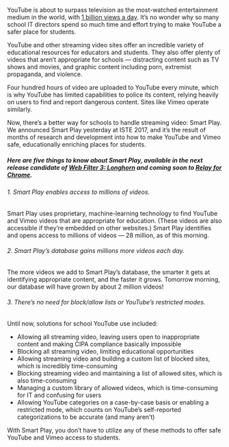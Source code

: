 YouTube is about to surpass television as the most-watched entertainment medium in the world, with [1 billion views a day](http://fortune.com/2017/02/28/youtube-1-billion-hours-television/). It’s no wonder why so many school IT directors spend so much time and effort trying to make YouTube a safer place for students.

YouTube and other streaming video sites offer an incredible variety of educational resources for educators and students. They also offer plenty of videos that aren’t appropriate for schools — distracting content such as TV shows and movies, and graphic content including porn, extremist propaganda, and violence.

Four hundred hours of video are uploaded to YouTube every minute, which is why YouTube has limited capabilities to police its content, relying heavily on users to find and report dangerous content. Sites like Vimeo operate similarly.

Now, there’s a better way for schools to handle streaming video: Smart Play. We announced Smart Play yesterday at ISTE 2017, and it’s the result of months of research and development into how to make YouTube and Vimeo safe, educationally enriching places for students.

##### Here are five things to know about Smart Play, available in the next release candidate of [Web Filter 3: Longhorn](http://www.lightspeedsystems.com/longhorn) and coming soon to [Relay for Chrome](http://www.lightspeedsystems.com/relay/).

###### 1. Smart Play enables access to millions of videos.

Smart Play uses proprietary, machine-learning technology to find YouTube and Vimeo videos that are appropriate for education. (These videos are also accessible if they’re embedded on other websites.) Smart Play identifies and opens access to millions of videos — 28 million, as of this morning.


###### 2. Smart Play’s database gains millions more videos each day.

The more videos we add to Smart Play’s database, the smarter it gets at identifying appropriate content, and the faster it grows. Tomorrow morning, our database will have grown by about 2 million videos!


###### 3. There’s no need for block/allow lists or YouTube’s restricted modes.

Until now, solutions for school YouTube use included:
  - Allowing all streaming video, leaving users open to inappropriate content and making CIPA compliance basically impossible
  - Blocking all streaming video, limiting educational opportunities
  - Allowing streaming video and building a custom list of blocked sites, which is incredibly time-consuming
  - Blocking streaming video and maintaining a list of allowed sites, which is also time-consuming
  - Managing a custom library of allowed videos, which is time-consuming for IT and confusing for users
  - Allowing YouTube categories on a case-by-case basis or enabling a restricted mode, which counts on YouTube’s self-reported categorizations to be accurate (and many aren’t)

With Smart Play, you don’t have to utilize any of these methods to offer safe YouTube and Vimeo access to students.